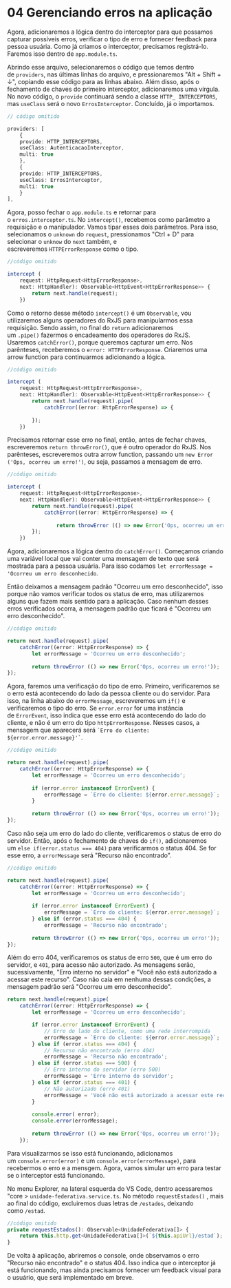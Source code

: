 # 04 Gerenciando erros na aplicação

Agora, adicionaremos a lógica dentro do interceptor para que possamos capturar possíveis erros, verificar o tipo de erro e fornecer feedback para pessoa usuária. Como já criamos o interceptor, precisamos registrá-lo. Faremos isso dentro de `app.module.ts`.

Abrindo esse arquivo, selecionaremos o código que temos dentro de `providers`, nas últimas linhas do arquivo, e pressionaremos "Alt + Shift + ↓", copiando esse código para as linhas abaixo. Além disso, após o fechamento de chaves do primeiro interceptor, adicionaremos uma vírgula. No novo código, o `provide` continuará sendo a classe `HTTP_ INTERCEPTORS`, mas `useClass` será o novo `ErrosInterceptor`. Concluído, já o importamos.

```typescript
// código omitido

providers: [
    {
    provide: HTTP_INTERCEPTORS,
    useClass: AutenticacaoInterceptor,
    multi: true
    },
    {
    provide: HTTP_INTERCEPTORS,
    useClass: ErrosInterceptor,
    multi: true
    }
],
```

Agora, posso fechar o `app.module.ts` e retornar para o `erros.interceptor.ts`. No `intercept()`, recebemos como parâmetro a requisição e o manipulador. Vamos tipar esses dois parâmetros. Para isso, selecionamos o `unknown` do `request`, pressionamos "Ctrl + D" para selecionar o `unknow` do `next` também, e escreveremos `HTTPErrorResponse` como o tipo.

```typescript
//código omitido

intercept (
    request: HttpRequest<HttpErrorResponse>,
    next: HttpHandler): Observable<HttpEvent<HttpErrorResponse>> {
        return next.handle(request);
    })
```

Como o retorno desse método `intercept()` é um `Observable`, vou utilizaremos alguns operadores do RxJS para manipularmos essa requisição. Sendo assim, no final do `return` adicionaremos um `.pipe()` fazermos o encadeamento dos operadores do RxJS. Usaremos `catchError()`, porque queremos capturar um erro. Nos parênteses, receberemos o `error: HTTPErrorResponse`. Criaremos uma arrow function para continuarmos adicionando a lógica.

```typescript
//código omitido

intercept (
    request: HttpRequest<HttpErrorResponse>,
    next: HttpHandler): Observable<HttpEvent<HttpErrorResponse>> {
        return next.handle(request).pipe(
            catchError((error: HttpErrorResponse) => {
                
        });
    })
```

Precisamos retornar esse erro no final, então, antes de fechar chaves, escreveremos `return throwError()`, que é outro operador do RxJS. Nos parênteses, escreveremos outra arrow function, passando um `new Error ('Ops, ocorreu um erro!')`, ou seja, passamos a mensagem de erro.

```typescript
//código omitido

intercept (
    request: HttpRequest<HttpErrorResponse>,
    next: HttpHandler): Observable<HttpEvent<HttpErrorResponse>> {
        return next.handle(request).pipe(
            catchError((error: HttpErrorResponse) => {
                
                return throwError (() => new Error('Ops, ocorreu um erro!'));
        });
    })
```

Agora, adicionaremos a lógica dentro do `catchError()`. Começamos criando uma variável local que vai conter uma mensagem de texto que será mostrada para a pessoa usuária. Para isso codamos `let errorMessage = 'Ocorreu um erro desconhecido`.

Então deixamos a mensagem padrão "Ocorreu um erro desconhecido", isso porque não vamos verificar todos os status de erro, mas utilizaremos alguns que fazem mais sentido para a aplicação. Caso nenhum desses erros verificados ocorra, a mensagem padrão que ficará é "Ocorreu um erro desconhecido".

```typescript
//código omitido

return next.handle(request).pipe(
    catchError((error: HttpErrorResponse) => {
        let errorMessage = 'Ocorreu um erro desconhecido';
        
        return throwError (() => new Error('Ops, ocorreu um erro!'));
});
```

Agora, faremos uma verificação do tipo de erro. Primeiro, verificaremos se o erro está acontecendo do lado da pessoa cliente ou do servidor. Para isso, na linha abaixo do `errorMessage`, escreveremos um `if()` e verificaremos o tipo do erro. Se `error.error` for uma instância de `ErrorEvent`, isso indica que esse erro está acontecendo do lado do cliente, e não é um erro do tipo `httpErrorResponse`. Nesses casos, a mensagem que aparecerá será `` `Erro do cliente: ${error.error.message}'` ``.

```typescript
//código omitido

return next.handle(request).pipe(
    catchError((error: HttpErrorResponse) => {
        let errorMessage = 'Ocorreu um erro desconhecido';
        
        if (error.error instanceof ErrorEvent) {
            errorMessage = `Erro do cliente: ${error.error.message}`;
        }
        
        return throwError (() => new Error('Ops, ocorreu um erro!'));
});
```

Caso não seja um erro do lado do cliente, verificaremos o status de erro do servidor. Então, após o fechamento de chaves do `if()`, adicionaremos um `else if(error.status === 404)` para verificarmos o status 404. Se for esse erro, a `errorMessage` será "Recurso não encontrado".

```typescript
//código omitido

return next.handle(request).pipe(
    catchError((error: HttpErrorResponse) => {
        let errorMessage = 'Ocorreu um erro desconhecido';
        
        if (error.error instanceof ErrorEvent) {
            errorMessage = `Erro do cliente: ${error.error.message}`;
        } else if (error.status === 404) {
            errorMessage = 'Recurso não encontrado';
        
        return throwError (() => new Error('Ops, ocorreu um erro!'));
});
```

Além do erro 404, verificaremos os status de erro `500`, que é um erro do servidor, e `401`, para acesso não autorizado. As mensagens serão, sucessivamente, "Erro interno no servidor" e "Você não está autorizado a acessar este recurso". Caso não caia em nenhuma dessas condições, a mensagem padrão será "Ocorreu um erro desconhecido".

```typescript
return next.handle(request).pipe(
    catchError((error: HttpErrorResponse) => {
        let errorMessage = 'Ocorreu um erro desconhecido';

        if (error.error instanceof ErrorEvent) {
            // Erro do lado do cliente, como uma rede interrompida
            errorMessage = `Erro do cliente: ${error.error.message}`;
        } else if (error.status === 404) {
            // Recurso não encontrado (erro 404)
            errorMessage = 'Recurso não encontrado';
        } else if (error.status === 500) {
            // Erro interno do servidor (erro 500)
            errorMessage = 'Erro interno do servidor';
        } else if (error.status === 401) {
            // Não autorizado (erro 401)
            errorMessage = 'Você não está autorizado a acessar este recurso';
        }
        
        console.error( error);
        console.error(errorMessage);
        
        return throwError (() => new Error('Ops, ocorreu um erro!'));
    });
```

Para visualizarmos se isso está funcionando, adicionamos um `console.error(error)` e um `console.error(errorMessage)`, para recebermos o erro e a mensgem. Agora, vamos simular um erro para testar se o interceptor está funcionando.

No menu Explorer, na lateral esquerda do VS Code, dentro acessaremos "core > `unidade-federativa.service.ts`. No método `requestEstados()` , mais ao final do código, excluiremos duas letras de `/estados`, deixando como `/estad`.

```typescript
//código omitido
private requestEstados(): Observable<UnidadeFederativa[]> {
    return this.http.get<UnidadeFederativa[]>(`${this.apiUrl}/estad`);
}
```

De volta à aplicação, abriremos o console, onde observamos o erro "Recurso não encontrado" e o status 404. Isso indica que o interceptor já está funcionando, mas ainda precisamos fornecer um feedback visual para o usuário, que será implementado em breve.